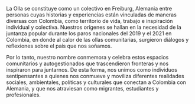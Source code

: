 La Olla se constituye como un colectivo en Freiburg, Alemania entre personas cuyas historias y experiencias están vinculadas de maneras diversas con Colombia, como territorio de vida, trabajo e inspiración individual y colectiva. Nuestros orígenes se hallan en la necesidad de la juntanza popular durante los paros nacionales del 2019 y el 2021 en Colombia, en donde al calor de las ollas comunitarias, surgieron diálogos y reflexiones sobre el país que nos soñamos.

Por lo tanto, nuestro nombre conmemora y celebra estos espacios comunitarios y autogestionados que trascendieron fronteras y nos inspiraron para juntarnos. De esta forma, nos unimos como individuos sentipensantes a quienes nos conmueve y moviliza diferentes realidades sociales, ambientales, políticas y culturales que conectan a Colombia con Alemania, y que nos atraviesan como migrantes, estudiantes y profesionales.
